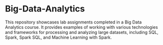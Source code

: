 # Big-Data-Analytics
This repository showcases lab assignments completed in a Big Data Analytics course. It provides examples of working with various technologies and frameworks for processing and analyzing large datasets, including SQL, Spark, Spark SQL, and Machine Learning with Spark.
